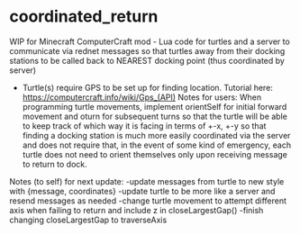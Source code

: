 # coordinated_return

WIP for Minecraft ComputerCraft mod - Lua code for turtles and a server to communicate via rednet messages so that turtles away from their docking stations to be called back to NEAREST docking point (thus coordinated by server)

- Turtle(s) require GPS to be set up for finding location. Tutorial here: https://computercraft.info/wiki/Gps_(API)
  Notes for users:
  When programming turtle movements, implement orientSelf for initial forward movement and oturn for subsequent turns so that the turtle will be able to keep track of which way it is facing in terms of +-x, +-y so that finding a docking station is much more easily coordinated via the server and does not require that, in the event of some kind of emergency, each turtle does not need to orient themselves only upon receiving message to return to dock.

Notes (to self) for next update:
-update messages from turtle to new style with {message, coordinates}
-update turtle to be more like a server and resend messages as needed
-change turtle movement to attempt different axis when failing to return and include z in closeLargestGap()
-finish changing closeLargestGap to traverseAxis

